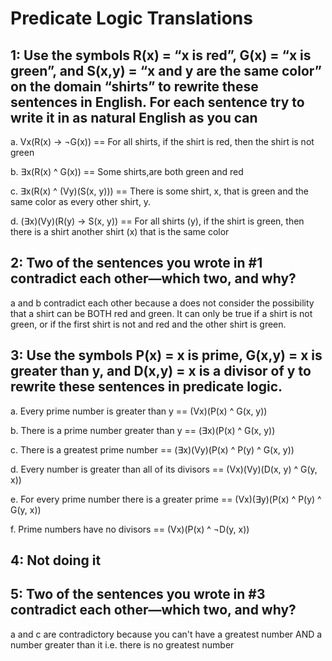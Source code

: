# Predicate Logic Translations

## 1: Use the symbols R(x) = “x is red”, G(x) = “x is green”, and S(x,y) = “x and y are the same color” on the domain “shirts” to rewrite these sentences in English. For each sentence try to write it in as natural English as you can

a. Vx(R(x) -> ¬G(x)) == For all shirts, if the shirt is red, then the shirt is not green

b. ∃x(R(x) ^ G(x)) == Some shirts,are both green and red

c. ∃x(R(x) ^ (Vy)(S(x, y))) == There is some shirt, x, that is green and the same color as every other shirt, y.

d. (∃x)(Vy)(R(y) -> S(x, y)) == For all shirts (y), if the shirt is green, then there is a shirt another shirt (x) that is the same color

## 2: Two of the sentences you wrote in #1 contradict each other—which two, and why?

a and b contradict each other because a does not consider the possibility that a shirt can be BOTH red and green. It can only be true if a shirt is not green, or if the first shirt is not and red and the other shirt is green. 

## 3: Use the symbols P(x) = x is prime, G(x,y) = x is greater than y, and D(x,y) = x is a divisor of y to rewrite these sentences in predicate logic.

a. Every prime number is greater than y == (Vx)(P(x) ^ G(x, y))

b. There is a prime number greater than y == (∃x)(P(x) ^ G(x, y))

c. There is a greatest prime number == (∃x)(Vy)(P(x) ^ P(y) ^ G(x, y))

d. Every number is greater than all of its divisors == (Vx)(Vy)(D(x, y) ^ G(y, x))

e. For every prime number there is a greater prime == (Vx)(∃y)(P(x) ^ P(y) ^ G(y, x))

f. Prime numbers have no divisors == (Vx)(P(x) ^ ¬D(y, x))

## 4: Not doing it

## 5: Two of the sentences you wrote in #3 contradict each other—which two, and why?
a and c are contradictory because you can't have a greatest number AND a number greater than it i.e. there is no greatest number